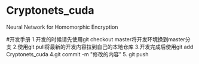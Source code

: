 # Cryptonets_cuda
Neural Network for Homomorphic Encryption

#开发手册
1.开发的时候请先使用git checkout master将开发环境换到master分支
2.使用git pull将最新的开发内容拉到自己的本地仓库
3.开发完成后使用git add Cryptonets_cuda
4.git commit -m "修改的内容"
5. git push
